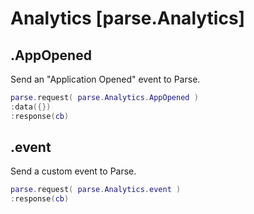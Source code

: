 <style>.codehilite{padding-bottom:6px;}</style>

# Analytics [parse.Analytics]

## .AppOpened

Send an "Application Opened" event to Parse.

```lua
parse.request( parse.Analytics.AppOpened )
:data({})
:response(cb)
```

## .event

Send a custom event to Parse.

```lua
parse.request( parse.Analytics.event )
:response(cb)
```
